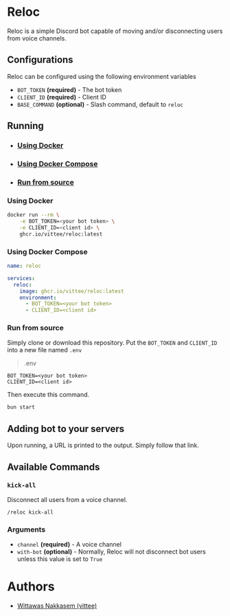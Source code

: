 # Reloc

Reloc is a simple Discord bot capable of moving and/or disconnecting users from voice channels.

## Configurations

Reloc can be configured using the following environment variables

- `BOT_TOKEN` **(required)** - The bot token
- `CLIENT_ID` **(required)** - Client ID
- `BASE_COMMAND` **(optional)** - Slash command, default to `reloc`

## Running

- ### [Using Docker](#using-docker-1)
- ### [Using Docker Compose](#using-docker-compose-1)
- ### [Run from source](#run-from-source-1)

### Using Docker
```sh
docker run --rm \
    -e BOT_TOKEN=<your bot token> \
    -e CLIENT_ID=<client id> \
    ghcr.io/vittee/reloc:latest
```

### Using Docker Compose
```yaml
name: reloc

services:
  reloc:
    image: ghcr.io/vittee/reloc:latest
    environment:
      - BOT_TOKEN=<your bot token>
      - CLIENT_ID=<client id>
```

### Run from source
Simply clone or download this repository. Put the `BOT_TOKEN` and `CLIENT_ID` into a new file named `.env`

> .env
```
BOT_TOKEN=<your bot token>
CLIENT_ID=<client id>
```

Then execute this command.

```sh
bun start
```

## Adding bot to your servers
Upon running, a URL is printed to the output. Simply follow that link.

## Available Commands

### `kick-all`
Disconnect all users from a voice channel.

```
/reloc kick-all
```

### Arguments
- `channel` **(required)** - A voice channel
- `with-bot` **(optional)** - Normally, Reloc will not disconnect bot users unless this value is set to `True`

# Authors
- [Wittawas Nakkasem (vittee)](https://github.com/vittee)
